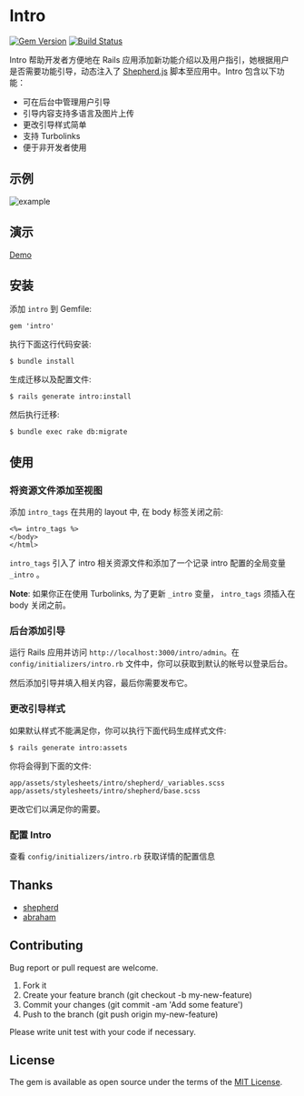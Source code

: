 # Intro

[![Gem Version](https://badge.fury.io/rb/intro.svg)](https://badge.fury.io/rb/intro)
[![Build Status](https://travis-ci.org/jinhucheung/intro.svg?branch=master)](https://travis-ci.org/jinhucheung/intro)

Intro 帮助开发者方便地在 Rails 应用添加新功能介绍以及用户指引，她根据用户是否需要功能引导，动态注入了 [Shepherd.js](https://github.com/shipshapecode/shepherd) 脚本至应用中。Intro 包含以下功能：

+ 可在后台中管理用户引导
+ 引导内容支持多语言及图片上传
+ 更改引导样式简单
+ 支持 Turbolinks
+ 便于非开发者使用

## 示例

![example](https://user-images.githubusercontent.com/19590194/64253419-dbe38d80-cf4f-11e9-9aab-b1e6058990ab.png)

## 演示

[Demo](https://intro-demo.herokuapp.com/)

## 安装

添加 `intro` 到 Gemfile:

```
gem 'intro'
```

执行下面这行代码安装:

```
$ bundle install
```

生成迁移以及配置文件:

```
$ rails generate intro:install
```

然后执行迁移:

```
$ bundle exec rake db:migrate
```

## 使用

### 将资源文件添加至视图

添加 `intro_tags` 在共用的 layout 中, 在 body 标签关闭之前:

```
<%= intro_tags %>
</body>
</html>
```

`intro_tags` 引入了 intro 相关资源文件和添加了一个记录 intro 配置的全局变量 `_intro` 。

**Note**: 如果你正在使用 Turbolinks, 为了更新 `_intro` 变量， `intro_tags` 须插入在 body 关闭之前。

### 后台添加引导

运行 Rails 应用并访问 `http://localhost:3000/intro/admin`。在 `config/initializers/intro.rb` 文件中，你可以获取到默认的帐号以登录后台。

然后添加引导并填入相关内容，最后你需要发布它。

### 更改引导样式

如果默认样式不能满足你，你可以执行下面代码生成样式文件:

```
$ rails generate intro:assets
```

你将会得到下面的文件:

```
app/assets/stylesheets/intro/shepherd/_variables.scss
app/assets/stylesheets/intro/shepherd/base.scss
```

更改它们以满足你的需要。

### 配置 Intro

查看 `config/initializers/intro.rb` 获取详情的配置信息

## Thanks

+ [shepherd](https://github.com/shipshapecode/shepherd)
+ [abraham](https://github.com/actmd/abraham)

## Contributing

Bug report or pull request are welcome.

1. Fork it
2. Create your feature branch (git checkout -b my-new-feature)
3. Commit your changes (git commit -am 'Add some feature')
4. Push to the branch (git push origin my-new-feature)

Please write unit test with your code if necessary.

## License

The gem is available as open source under the terms of the [MIT License](MIT-LICENSE).